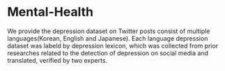 # Mental-Health

We provide the depression dataset on Twitter posts consist of multiple languages(Korean, English and Japanese). Each language depression dataset was labeld by depression lexicon, which was collected from prior researches related to the detection of depression on social media and translated, verified by two experts.
